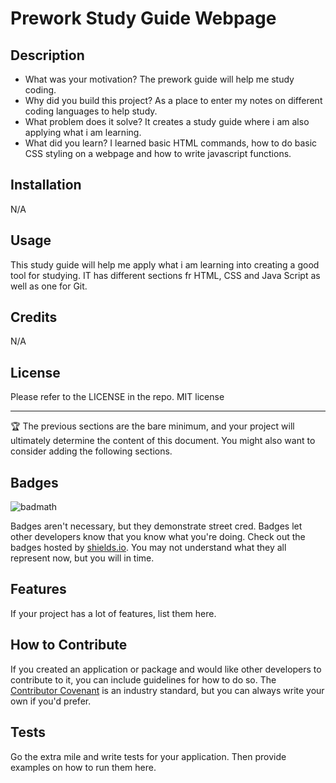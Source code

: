   # Prework Study Guide Webpage

## Description

- What was your motivation? The prework guide will help me study coding.
- Why did you build this project? As a place to enter my notes on different coding languages to help study.
- What problem does it solve? It creates a study guide where i am also applying what i am learning.
- What did you learn? I learned basic HTML commands, how to do basic CSS styling on a webpage and how to write javascript functions.



## Installation

N/A

## Usage

This study guide will help me apply what i am learning into creating a good tool for studying. IT has different sections fr HTML, CSS and Java Script as well as one for Git.  

## Credits

N/A

## License

Please refer to the LICENSE in the repo. MIT license

---

🏆 The previous sections are the bare minimum, and your project will ultimately determine the content of this document. You might also want to consider adding the following sections.

## Badges

![badmath](https://img.shields.io/github/languages/top/nielsenjared/badmath)

Badges aren't necessary, but they demonstrate street cred. Badges let other developers know that you know what you're doing. Check out the badges hosted by [shields.io](https://shields.io/). You may not understand what they all represent now, but you will in time.

## Features

If your project has a lot of features, list them here.

## How to Contribute

If you created an application or package and would like other developers to contribute to it, you can include guidelines for how to do so. The [Contributor Covenant](https://www.contributor-covenant.org/) is an industry standard, but you can always write your own if you'd prefer.

## Tests

Go the extra mile and write tests for your application. Then provide examples on how to run them here.